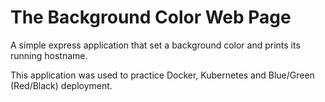 # The Background Color Web Page

A simple express application that set a background color and prints its running hostname.

This application was used to practice Docker, Kubernetes and Blue/Green (Red/Black) deployment.